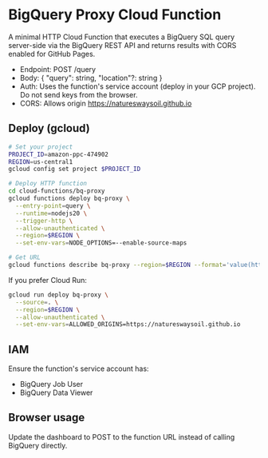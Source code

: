 # BigQuery Proxy Cloud Function

A minimal HTTP Cloud Function that executes a BigQuery SQL query server-side via the BigQuery REST API and returns results with CORS enabled for GitHub Pages.

- Endpoint: POST /query
- Body: { "query": string, "location"?: string }
- Auth: Uses the function's service account (deploy in your GCP project). Do not send keys from the browser.
- CORS: Allows origin https://natureswaysoil.github.io

## Deploy (gcloud)

```bash
# Set your project
PROJECT_ID=amazon-ppc-474902
REGION=us-central1
gcloud config set project $PROJECT_ID

# Deploy HTTP function
cd cloud-functions/bq-proxy
gcloud functions deploy bq-proxy \
  --entry-point=query \
  --runtime=nodejs20 \
  --trigger-http \
  --allow-unauthenticated \
  --region=$REGION \
  --set-env-vars=NODE_OPTIONS=--enable-source-maps

# Get URL
gcloud functions describe bq-proxy --region=$REGION --format='value(httpsTrigger.url)'
```

If you prefer Cloud Run:

```bash
gcloud run deploy bq-proxy \
  --source=. \
  --region=$REGION \
  --allow-unauthenticated \
  --set-env-vars=ALLOWED_ORIGINS=https://natureswaysoil.github.io
```

## IAM
Ensure the function's service account has:
- BigQuery Job User
- BigQuery Data Viewer

## Browser usage
Update the dashboard to POST to the function URL instead of calling BigQuery directly.
